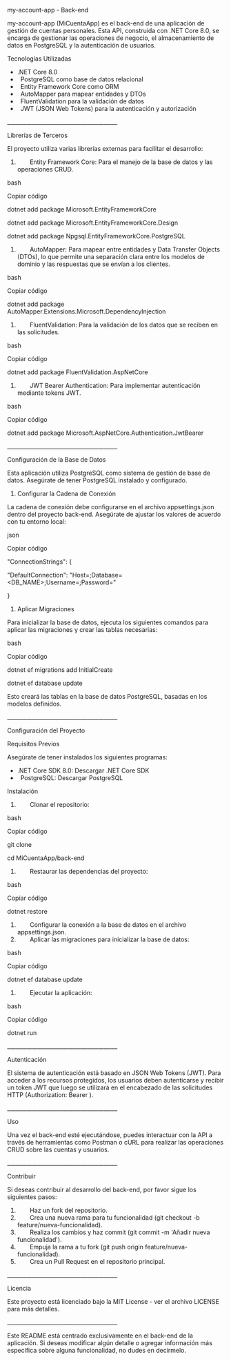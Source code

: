 ﻿my-account-app - Back-end

my-account-app (MiCuentaApp) es el back-end de una aplicación de gestión de cuentas personales. Esta API, construida con .NET Core 8.0, se encarga de gestionar las operaciones de negocio, el almacenamiento de datos en PostgreSQL y la autenticación de usuarios.

Tecnologías Utilizadas

- 	.NET Core 8.0
- `	`PostgreSQL como base de datos relacional
- `	`Entity Framework Core como ORM
- `	`AutoMapper para mapear entidades y DTOs
- `	`FluentValidation para la validación de datos
- `	`JWT (JSON Web Tokens) para la autenticación y autorización

\_\_\_\_\_\_\_\_\_\_\_\_\_\_\_\_\_\_\_\_\_\_\_\_\_\_\_\_\_\_\_\_\_\_\_\_\_\_\_\_

Librerías de Terceros

El proyecto utiliza varias librerías externas para facilitar el desarrollo:

1. `	`Entity Framework Core: Para el manejo de la base de datos y las operaciones CRUD.

bash

Copiar código

dotnet add package Microsoft.EntityFrameworkCore

dotnet add package Microsoft.EntityFrameworkCore.Design

dotnet add package Npgsql.EntityFrameworkCore.PostgreSQL

1. `	`AutoMapper: Para mapear entre entidades y Data Transfer Objects (DTOs), lo que permite una separación clara entre los modelos de dominio y las respuestas que se envían a los clientes.

bash

Copiar código

dotnet add package AutoMapper.Extensions.Microsoft.DependencyInjection

1. `	`FluentValidation: Para la validación de los datos que se reciben en las solicitudes.

bash

Copiar código

dotnet add package FluentValidation.AspNetCore

1. `	`JWT Bearer Authentication: Para implementar autenticación mediante tokens JWT.

bash

Copiar código

dotnet add package Microsoft.AspNetCore.Authentication.JwtBearer

\_\_\_\_\_\_\_\_\_\_\_\_\_\_\_\_\_\_\_\_\_\_\_\_\_\_\_\_\_\_\_\_\_\_\_\_\_\_\_\_

Configuración de la Base de Datos

Esta aplicación utiliza PostgreSQL como sistema de gestión de base de datos. Asegúrate de tener PostgreSQL instalado y configurado.

1. Configurar la Cadena de Conexión

La cadena de conexión debe configurarse en el archivo appsettings.json dentro del proyecto back-end. Asegúrate de ajustar los valores de acuerdo con tu entorno local:

json

Copiar código

"ConnectionStrings": {

"DefaultConnection": "Host=<HOST>;Database=<DB\_NAME>;Username=<USERNAME>;Password=<PASSWORD>"

}

1. Aplicar Migraciones

Para inicializar la base de datos, ejecuta los siguientes comandos para aplicar las migraciones y crear las tablas necesarias:

bash

Copiar código

dotnet ef migrations add InitialCreate

dotnet ef database update

Esto creará las tablas en la base de datos PostgreSQL, basadas en los modelos definidos.

\_\_\_\_\_\_\_\_\_\_\_\_\_\_\_\_\_\_\_\_\_\_\_\_\_\_\_\_\_\_\_\_\_\_\_\_\_\_\_\_

Configuración del Proyecto

Requisitos Previos

Asegúrate de tener instalados los siguientes programas:

- 	.NET Core SDK 8.0: Descargar .NET Core SDK
- `	`PostgreSQL: Descargar PostgreSQL

Instalación

1. `	`Clonar el repositorio:

bash

Copiar código

git clone <url-del-repositorio>

cd MiCuentaApp/back-end

1. `	`Restaurar las dependencias del proyecto:

bash

Copiar código

dotnet restore

1. `	`Configurar la conexión a la base de datos en el archivo appsettings.json.
1. `	`Aplicar las migraciones para inicializar la base de datos:

bash

Copiar código

dotnet ef database update

1. `	`Ejecutar la aplicación:

bash

Copiar código

dotnet run

\_\_\_\_\_\_\_\_\_\_\_\_\_\_\_\_\_\_\_\_\_\_\_\_\_\_\_\_\_\_\_\_\_\_\_\_\_\_\_\_

Autenticación

El sistema de autenticación está basado en JSON Web Tokens (JWT). Para acceder a los recursos protegidos, los usuarios deben autenticarse y recibir un token JWT que luego se utilizará en el encabezado de las solicitudes HTTP (Authorization: Bearer <token>).

\_\_\_\_\_\_\_\_\_\_\_\_\_\_\_\_\_\_\_\_\_\_\_\_\_\_\_\_\_\_\_\_\_\_\_\_\_\_\_\_

Uso

Una vez el back-end esté ejecutándose, puedes interactuar con la API a través de herramientas como Postman o cURL para realizar las operaciones CRUD sobre las cuentas y usuarios.

\_\_\_\_\_\_\_\_\_\_\_\_\_\_\_\_\_\_\_\_\_\_\_\_\_\_\_\_\_\_\_\_\_\_\_\_\_\_\_\_

Contribuir

Si deseas contribuir al desarrollo del back-end, por favor sigue los siguientes pasos:

1. `	`Haz un fork del repositorio.
1. `	`Crea una nueva rama para tu funcionalidad (git checkout -b feature/nueva-funcionalidad).
1. `	`Realiza los cambios y haz commit (git commit -m 'Añadir nueva funcionalidad').
1. `	`Empuja la rama a tu fork (git push origin feature/nueva-funcionalidad).
1. `	`Crea un Pull Request en el repositorio principal.

\_\_\_\_\_\_\_\_\_\_\_\_\_\_\_\_\_\_\_\_\_\_\_\_\_\_\_\_\_\_\_\_\_\_\_\_\_\_\_\_

Licencia

Este proyecto está licenciado bajo la MIT License - ver el archivo LICENSE para más detalles.

\_\_\_\_\_\_\_\_\_\_\_\_\_\_\_\_\_\_\_\_\_\_\_\_\_\_\_\_\_\_\_\_\_\_\_\_\_\_\_\_

Este README está centrado exclusivamente en el back-end de la aplicación. Si deseas modificar algún detalle o agregar información más específica sobre alguna funcionalidad, no dudes en decírmelo.

